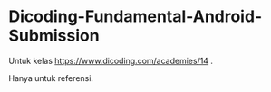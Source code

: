 # Dicoding-Fundamental-Android-Submission

Untuk kelas https://www.dicoding.com/academies/14 .

Hanya untuk referensi.
